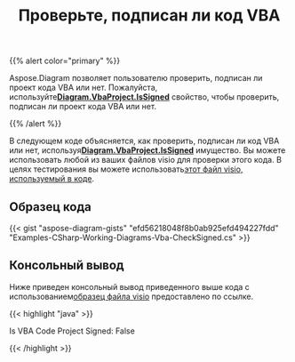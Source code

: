 ﻿---
title: Проверьте, подписан ли код VBA
type: docs
weight: 100
url: /ru/net/check-if-vba-code-is-signed/
description: Проверьте, подписан ли код vba библиотекой Aspose.Diagram.
---
{{% alert color="primary" %}}

Aspose.Diagram позволяет пользователю проверить, подписан ли проект кода VBA или нет. Пожалуйста, используйте[**Diagram.VbaProject.IsSigned**](https://reference.aspose.com/diagram/net/aspose.diagram.vba/vbaproject/properties/issigned) свойство, чтобы проверить, подписан ли проект кода VBA или нет.

{{% /alert %}}

 В следующем коде объясняется, как проверить, подписан ли код VBA или нет, используя[**Diagram.VbaProject.IsSigned**](https://reference.aspose.com/diagram/net/aspose.diagram.vba/vbaproject/properties/issigned) имущество. Вы можете использовать любой из ваших файлов visio для проверки этого кода. В целях тестирования вы можете использовать[этот файл visio, используемый в коде](1.vsdm).

## Образец кода

{{< gist "aspose-diagram-gists" "efd56218048f8b0ab925efd494227fdd" "Examples-CSharp-Working-Diagrams-Vba-CheckSigned.cs" >}}

## Консольный вывод

 Ниже приведен консольный вывод приведенного выше кода с использованием[образец файла visio](1out.vsdm) предоставлено по ссылке.

{{< highlight "java" >}}

Is VBA Code Project Signed: False

{{< /highlight >}}
